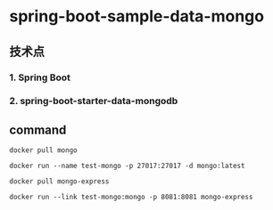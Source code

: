 # spring-boot-sample-data-mongo
## 技术点
### 1. Spring Boot
### 2. spring-boot-starter-data-mongodb

## command


`docker pull mongo`

`docker run --name test-mongo -p 27017:27017 -d mongo:latest`


`docker pull mongo-express`


```docker run --link test-mongo:mongo -p 8081:8081 mongo-express```

